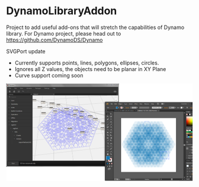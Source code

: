 DynamoLibraryAddon
==================

Project to add useful add-ons that will stretch the capabilities of Dynamo library. For Dynamo project, please head out to https://github.com/DynamoDS/Dynamo

SVGPort update
- Currently supports points, lines, polygons, ellipses, circles.
- Ignores all Z values, the objects need to be planar in XY Plane
- Curve support coming soon

![alt tag](/Resources/screen.png)
